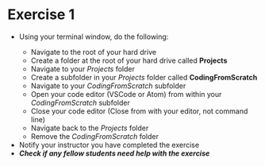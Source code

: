 # Exercise 1
<ul>
    <li>Using your terminal window, do the following:</li>
    <ul>
        <li>Navigate to the root of your hard drive</li>
        <li>Create a folder at the root of your hard drive called <strong>Projects</strong></li>
        <li>Navigate to your <em>Projects</em> folder</li>
        <li>Create a subfolder in your <em>Projects</em> folder called <strong>CodingFromScratch</strong></li>
        <li>Navigate to your <em>CodingFromScratch</em> subfolder</li>
        <li>Open your code editor (VSCode or Atom) from within your <em>CodingFromScratch</em> subfolder</li>
        <li>Close your code editor (Close from with your editor, not command line)</li>
        <li>Navigate back to the <em>Projects</em> folder</li>
        <li>Remove the <em>CodingFromScratch</em> folder</li>
    </ul>
    <li>Notify your instructor you have completed the exercise</li>
    <li><em><strong>Check if any fellow students need help with the exercise</strong></em></li>
</ul>